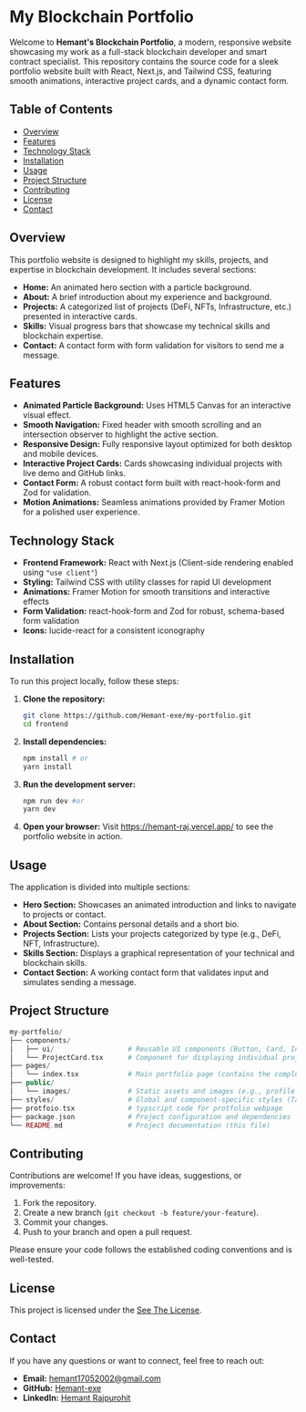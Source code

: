 # My Blockchain Portfolio

Welcome to **Hemant's Blockchain Portfolio**, a modern, responsive website showcasing my work as a full-stack blockchain developer and smart contract specialist. This repository contains the source code for a sleek portfolio website built with React, Next.js, and Tailwind CSS, featuring smooth animations, interactive project cards, and a dynamic contact form.

## Table of Contents

- [Overview](#overview)
- [Features](#features)
- [Technology Stack](#technology-stack)
- [Installation](#installation)
- [Usage](#usage)
- [Project Structure](#project-structure)
- [Contributing](#contributing)
- [License](#license)
- [Contact](#contact)

## Overview

This portfolio website is designed to highlight my skills, projects, and expertise in blockchain development. It includes several sections:

- **Home:** An animated hero section with a particle background.
- **About:** A brief introduction about my experience and background.
- **Projects:** A categorized list of projects (DeFi, NFTs, Infrastructure, etc.) presented in interactive cards.
- **Skills:** Visual progress bars that showcase my technical skills and blockchain expertise.
- **Contact:** A contact form with form validation for visitors to send me a message.

## Features

- **Animated Particle Background:** Uses HTML5 Canvas for an interactive visual effect.
- **Smooth Navigation:** Fixed header with smooth scrolling and an intersection observer to highlight the active section.
- **Responsive Design:** Fully responsive layout optimized for both desktop and mobile devices.
- **Interactive Project Cards:** Cards showcasing individual projects with live demo and GitHub links.
- **Contact Form:** A robust contact form built with react-hook-form and Zod for validation.
- **Motion Animations:** Seamless animations provided by Framer Motion for a polished user experience.

## Technology Stack

- **Frontend Framework:** React with Next.js (Client-side rendering enabled using `"use client"`)
- **Styling:** Tailwind CSS with utility classes for rapid UI development
- **Animations:** Framer Motion for smooth transitions and interactive effects
- **Form Validation:** react-hook-form and Zod for robust, schema-based form validation
- **Icons:** lucide-react for a consistent iconography

## Installation

To run this project locally, follow these steps:

1. **Clone the repository:**

   ```bash
   git clone https://github.com/Hemant-exe/my-portfolio.git
   cd frontend

   ```

2. **Install dependencies:**

   ```bash
   npm install # or
   yarn install

   ```

3. **Run the development server:**

   ```bash
   npm run dev #or
   yarn dev

   ```

4. **Open your browser:**
   Visit https://hemant-raj.vercel.app/ to see the portfolio website in action.

## Usage

The application is divided into multiple sections:

- **Hero Section:** Showcases an animated introduction and links to navigate to projects or contact.
- **About Section:** Contains personal details and a short bio.
- **Projects Section:** Lists your projects categorized by type (e.g., DeFi, NFT, Infrastructure).
- **Skills Section:** Displays a graphical representation of your technical and blockchain skills.
- **Contact Section:** A working contact form that validates input and simulates sending a message.

## Project Structure

```php
my-portfolio/
├── components/
│   ├── ui/                  # Reusable UI components (Button, Card, Input, etc.)
│   └── ProjectCard.tsx      # Component for displaying individual project cards
├── pages/
│   └── index.tsx            # Main portfolio page (contains the complete layout)
├── public/
│   └── images/              # Static assets and images (e.g., profile picture, placeholders)
├── styles/                  # Global and component-specific styles (Tailwind config, CSS files)
├── protfoio.tsx             # typscript code for protfolio webpage
├── package.json             # Project configuration and dependencies
└── README.md                # Project documentation (this file)
```

## Contributing

Contributions are welcome! If you have ideas, suggestions, or improvements:

1.  Fork the repository.
2.  Create a new branch (`git checkout -b feature/your-feature`).
3.  Commit your changes.
4.  Push to your branch and open a pull request.

Please ensure your code follows the established coding conventions and is well-tested.

## License

This project is licensed under the [See The License](LICENSE).

## Contact

If you have any questions or want to connect, feel free to reach out:

- **Email:** hemant17052002@gmail.com
- **GitHub:** [Hemant-exe](https://github.com/Hemant-exe)
- **LinkedIn:** [Hemant Rajpurohit](https://www.linkedin.com/in/hemant-rajpurohit/)
